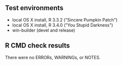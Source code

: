 ## Test environments
* local OS X install, R 3.3.2 ("Sincere Pumpkin Patch")
* local OS X install, R 3.4.0 ("You Stupid Darkness")
* win-builder (devel and release)

## R CMD check results

There were no ERRORs, WARNINGs, or NOTES.


